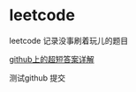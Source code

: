﻿# leetcode
leetcode 记录没事刷着玩儿的题目

[github上的超短答案详解](https://github.com/cy69855522/Shortest-LeetCode-Python-Solutions)

测试github 提交